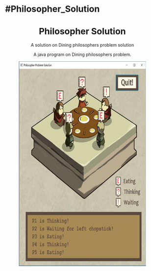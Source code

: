 ﻿#Philosopher_Solution
=======
<h1 align="center">
Philosopher Solution
</h1>

<p align="center">
A solution on Dining philosophers problem solution
</p>

<p align="center">
A java program on Dining philosophers problem.
</p>

<p align="center">
<img width="414" height="668" src="examples/screenshot.jpg">
</p>


